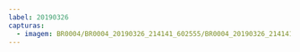 ```yaml
---
label: 20190326
capturas:
  - imagem: BR0004/BR0004_20190326_214141_602555/BR0004_20190326_214141_602555_stack_1_meteors.jpg
---
```

